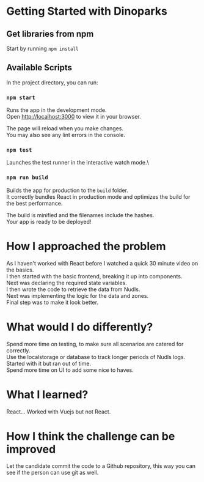 # Getting Started with Dinoparks

## Get libraries from npm

Start by running `npm install`

## Available Scripts

In the project directory, you can run:

### `npm start`

Runs the app in the development mode.\
Open [http://localhost:3000](http://localhost:3000) to view it in your browser.

The page will reload when you make changes.\
You may also see any lint errors in the console.

### `npm test`

Launches the test runner in the interactive watch mode.\

### `npm run build`

Builds the app for production to the `build` folder.\
It correctly bundles React in production mode and optimizes the build for the best performance.

The build is minified and the filenames include the hashes.\
Your app is ready to be deployed!

# How I approached the problem

As I haven't worked with React before I watched a quick 30 minute video on the basics.\
I then started with the basic frontend, breaking it up into components.\
Next was declaring the required state variables.\
I then wrote the code to retrieve the data from Nudls.\
Next was implementing the logic for the data and zones.\
Final step was to make it look better.

# What would I do differently?

Spend more time on testing, to make sure all scenarios are catered for correctly.\
Use the localstorage or database to track longer periods of Nudls logs. Started with it but ran out of time.\
Spend more time on UI to add some nice to haves.

# What I learned?

React... Worked with Vuejs but not React.

# How I think the challenge can be improved

Let the candidate commit the code to a Github repository, this way you can see if the person can use git as well.
